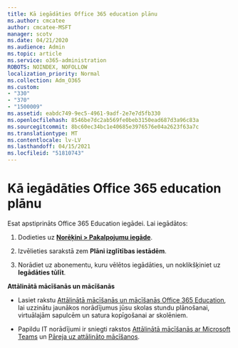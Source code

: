 ```yaml
---
title: Kā iegādāties Office 365 education plānu
ms.author: cmcatee
author: cmcatee-MSFT
manager: scotv
ms.date: 04/21/2020
ms.audience: Admin
ms.topic: article
ms.service: o365-administration
ROBOTS: NOINDEX, NOFOLLOW
localization_priority: Normal
ms.collection: Adm_O365
ms.custom:
- "330"
- "370"
- "1500009"
ms.assetid: eabdc749-9ec5-4961-9adf-2e7e7d5fb330
ms.openlocfilehash: 8546be7dc2ab569fe0beb3150ead687d3a96c83a
ms.sourcegitcommit: 8bc60ec34bc1e40685e3976576e04a2623f63a7c
ms.translationtype: MT
ms.contentlocale: lv-LV
ms.lasthandoff: 04/15/2021
ms.locfileid: "51810743"
---
```

# <a name="how-to-purchase-office-365-education-plans"></a>Kā iegādāties Office 365 education plānu

Esat apstiprināts Office 365 Education iegādei.  Lai iegādātos:

1. Dodieties uz **[Norēķini > Pakalpojumu iegāde](https://portal.office.com/AdminPortal/Home#/catalog)**.

2. Izvēlieties sarakstā zem **Plāni izglītības iestādēm**.

3. Norādiet uz abonementu, kuru vēlētos iegādāties, un noklikšķiniet uz **Iegādāties tūlīt**.

**Attālinātā mācīšanās un mācīšanās**

- Lasiet rakstu [Attālinātā mācīšanās un mācīšanās Office 365 Education](https://support.office.com/article/remote-teaching-and-learning-in-office-365-education-f651ccae-7b65-478b-8366-51bb884025c4), lai uzzinātu jaunākos norādījumus jūsu skolas stundu plānošanai, virtuālajām sapulcēm un satura kopīgošanai ar skolēniem.

- Papildu IT norādījumi ir sniegti rakstos [Attālinātā mācīšanās ar Microsoft Teams](https://docs.microsoft.com/MicrosoftTeams/remote-learning-edu) un [Pāreja uz attālināto mācīšanos](https://www.microsoft.com/education/remote-learning).
